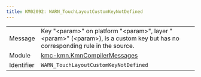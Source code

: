 ```yaml
---
title: KM02092: WARN_TouchLayoutCustomKeyNotDefined
---
```


|            |           |
|------------|---------- |
| Message    | Key "&lt;param&gt;" on platform "&lt;param&gt;", layer "&lt;param&gt;"  \(&lt;param&gt;\), is a custom key but has no corresponding rule in the source\. |
| Module     | [kmc-kmn.KmnCompilerMessages](kmc-kmn.kmncompilermessages) |
| Identifier | `WARN_TouchLayoutCustomKeyNotDefined` |


